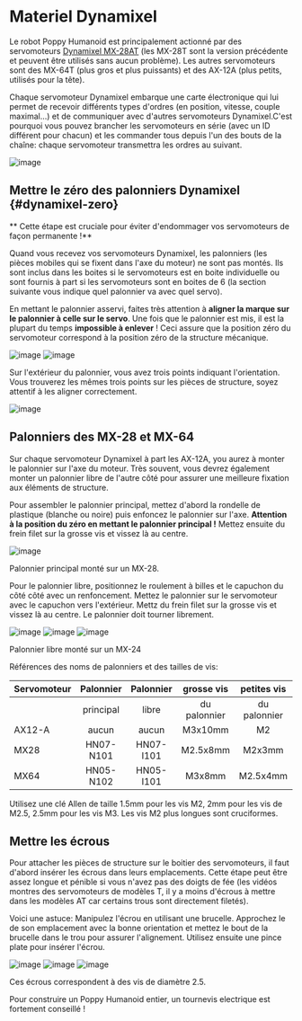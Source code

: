 # Materiel Dynamixel

Le robot Poppy Humanoid est principalement actionné par des servomoteurs [Dynamixel MX-28AT](http://www.generationrobots.com/fr/401858-servomotor-dynamixel-mx-28at.html) (les MX-28T sont la version précédente et peuvent être utilisés sans aucun problème). Les autres servomoteurs sont des MX-64T (plus gros et plus puissants) et des AX-12A (plus petits, utilisés pour la tête).

Chaque servomoteur Dynamixel embarque une carte électronique qui lui permet de recevoir différents types d'ordres (en position, vitesse, couple maximal...) et de communiquer avec d'autres servomoteurs Dynamixel.C'est pourquoi vous pouvez brancher les servomoteurs en série (avec un ID différent pour chacun) et les commander tous depuis l'un des bouts de la chaîne: chaque servomoteur transmettra les ordres au suivant.

![image](../en/img/daisy_link.JPG)

## Mettre le zéro des palonniers Dynamixel {#dynamixel-zero}


** Cette étape est cruciale pour éviter d'endommager vos servomoteurs de façon permanente !**

Quand vous recevez vos servomoteurs Dynamixel, les palonniers (les pièces mobiles qui se fixent dans l'axe du moteur) ne sont pas montés. Ils sont inclus dans les boites si le servomoteurs est en boite individuelle ou sont fournis à part si les servomoteurs sont en boites de 6 (la section suivante vous indique quel palonnier va avec quel servo).

En mettant le palonnier asservi, faites très attention à **aligner la marque sur le palonnier à celle sur le servo**. Une fois que le palonnier est mis, il est la plupart du temps **impossible à enlever** ! Ceci assure que la position zéro du servomoteur correspond à la position zéro de la structure mécanique.

![image](../en/img/zero.JPG) ![image](../en/img/zero2.JPG)

Sur l'extérieur du palonnier, vous avez trois points indiquant l'orientation. Vous trouverez les mêmes trois points sur les pièces de structure, soyez attentif à les aligner correctement.

![image](../en/img/zero3.JPG)

## Palonniers des MX-28 et MX-64

Sur chaque servomoteur Dynamixel à part les AX-12A, you aurez à monter le palonnier sur l'axe du moteur. Très souvent, vous devrez également monter un palonnier libre de l'autre côté pour assurer une meilleure fixation aux éléments de structure.

Pour assembler le palonnier principal, mettez d'abord la rondelle de plastique (blanche ou noire) puis enfoncez le palonnier sur l'axe. **Attention à la position du zéro en mettant le palonnier principal !** Mettez ensuite du frein filet sur la grosse vis et vissez là au centre.

![image](../en/img/MX28N.JPG)

Palonnier principal monté sur un MX-28.

Pour le palonnier libre, positionnez le roulement à billes et le capuchon du côté côté avec un renfoncement. Mettez le palonnier sur le servomoteur avec le capuchon vers l'extérieur. Mettz du frein filet sur la grosse vis et vissez là au centre. Le palonnier doit tourner librement.

![image](../en/img/MX64I1.JPG) ![image](../en/img/MX64I2.JPG) ![image](../en/img/MX64I3.JPG)

Palonnier libre monté sur un MX-24

Références des noms de palonniers et des tailles de vis:

| Servomoteur | Palonnier | Palonnier | grosse vis   | petites vis  | vis du  |
|------------| :-----------: | :-----------: | :----------------:| :-------------: | :-------------:|
|             | principal | libre     | du palonnier | du palonnier | boitier | 
|AX12-A |      aucun |       aucun      |    M3x10mm |           M2      |       M2
|  MX28   |   HN07-N101 |  HN07-I101   |   M2.5x8mm  |       M2x3mm    |    M2.5x6mm
|  MX64    |  HN05-N102  | HN05-I101  |     M3x8mm  |        M2.5x4mm   |    M2.5x6mm |

Utilisez une clé Allen de taille 1.5mm pour les vis M2, 2mm pour les vis de M2.5, 2.5mm pour les vis M3. Les vis M2 plus longues sont cruciformes.

## Mettre les écrous

Pour attacher les pièces de structure sur le boitier des servomoteurs, il faut d'abord insérer les écrous dans leurs emplacements. Cette étape peut être assez longue et pénible si vous n'avez pas des doigts de fée (les vidéos montres des servomoteurs de modèles T, il y a moins d'écrous à mettre dans les modèles AT car certains trous sont directement filetés).

Voici une astuce: Manipulez l'écrou en utilisant une brucelle. Approchez le de son emplacement avec la bonne orientation et mettez le bout de la brucelle dans le trou pour assurer l'alignement. Utilisez ensuite une pince plate pour insérer l'écrou.

![image](../en/img/nuts1.JPG) ![image](../en/img/nuts2.JPG) ![image](../en/img/nuts3.JPG)

Ces écrous correspondent à des vis de diamètre 2.5.

Pour construire un Poppy Humanoid entier, un tournevis electrique est fortement conseillé ! 











